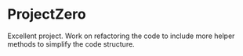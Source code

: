 # ProjectZero
Excellent project. Work on refactoring the code to include more helper methods to simplify the code structure. 
